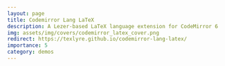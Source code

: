 ```yaml
---
layout: page
title: Codemirror Lang LaTeX
description: A Lezer-based LaTeX language extension for CodeMirror 6
img: assets/img/covers/codemirror_latex_cover.png
redirect: https://texlyre.github.io/codemirror-lang-latex/
importance: 5
category: demos
---
```

